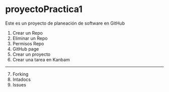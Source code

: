 # proyectoPractica1
Este es un proyecto de planeación de software en GitHub

1. Crear un Repo
2. Eliminar un Repo
3. Permisos Repo
4. GitHub page
5. Crear un proyecto
6. Crear una tarea en Kanbam

   
---
7. Forking
8. Intadocs
9. Issues
